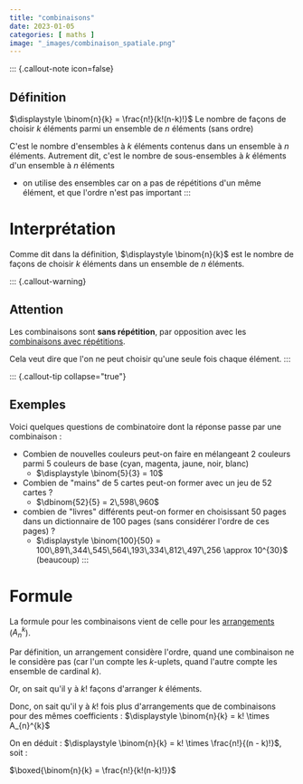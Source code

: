 ```yaml
---
title: "combinaisons"
date: 2023-01-05
categories: [ maths ]
image: "_images/combinaison_spatiale.png"
---
```


::: {.callout-note icon=false} 
## Définition
$\displaystyle \binom{n}{k} = \frac{n!}{k!(n-k)!}$
Le nombre de façons de choisir $k$ éléments parmi un ensemble de $n$ éléments (sans ordre)

C'est le nombre d'ensembles à $k$ éléments contenus dans un ensemble à $n$ éléments.
Autrement dit, c'est le nombre de sous-ensembles à $k$ éléments d'un ensemble à $n$ éléments
 - on utilise des ensembles car on a pas de répétitions d'un même élément, et que l'ordre n'est pas important
:::

# Interprétation

Comme dit dans la définition, $\displaystyle \binom{n}{k}$ est le nombre de façons de choisir $k$ éléments dans un ensemble de $n$ éléments.

::: {.callout-warning}
## Attention

Les combinaisons sont **sans répétition**, par opposition avec les [combinaisons avec répétitions](https://fr.wikipedia.org/wiki/Combinaison_avec_r%C3%A9p%C3%A9tition).

Cela veut dire que l'on ne peut choisir qu'une seule fois chaque élément.
:::

::: {.callout-tip collapse="true"}
## Exemples
Voici quelques questions de combinatoire dont la réponse passe par une combinaison :

 - Combien de nouvelles couleurs peut-on faire en mélangeant 2 couleurs parmi 5 couleurs de base (cyan, magenta, jaune, noir, blanc)
     - $\displaystyle \binom{5}{3} = 10$
 - Combien de "mains" de 5 cartes peut-on former avec un jeu de 52 cartes ?
     - $\dbinom{52}{5} = 2\,598\,960$
 - combien de "livres" différents peut-on former en choisissant 50 pages dans un dictionnaire de $100$ pages (sans considérer l'ordre de ces pages) ?
     - $\displaystyle \binom{100}{50} = 100\,891\,344\,545\,564\,193\,334\,812\,497\,256 \approx 10^{30}$ (beaucoup)
:::


# Formule

La formule pour les combinaisons vient de celle pour les [arrangements](arrangements.md) ($A_{n}^{k}$).

Par définition, un arrangement considère l'ordre, quand une combinaison ne le considère pas (car l'un compte les $k$-uplets, quand l'autre compte les ensemble de cardinal $k$).

Or, on sait qu'il y à $k!$ façons d'arranger $k$ éléments.

Donc, on sait qu'il y à $k!$ fois plus d'arrangements que de combinaisons pour des mêmes coefficients : $\displaystyle \binom{n}{k} = k! \times A_{n}^{k}$

On en déduit : $\displaystyle \binom{n}{k} = k! \times \frac{n!}{(n - k)!}$, soit :

$\boxed{\binom{n}{k} = \frac{n!}{k!(n-k)!}}$


